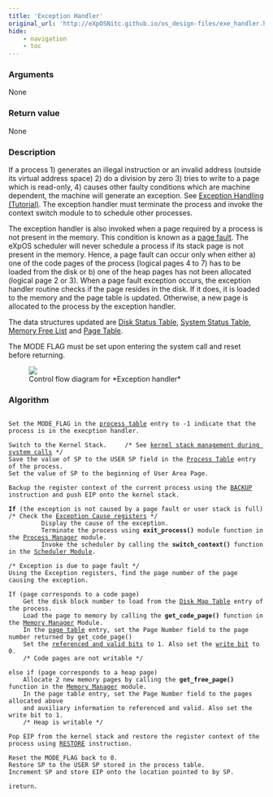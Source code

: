 ```yaml
---
title: 'Exception Handler'
original_url: 'http://eXpOSNitc.github.io/os_design-files/exe_handler.html'
hide:
    - navigation
    - toc
---
```



### Arguments
None

### Return value
None


### Description
If a process 1) generates an illegal instruction or an invalid address (outside its virtual address space) 2) do a division by zero 3) tries to write to a page which is read-only, 4) causes other faulty conditions which are machine dependent, the machine will generate an exception. See [Exception Handling (Tutorial)](../tutorials/xsm-interrupts-tutorial.md). The exception handler must terminate the process and invoke the context switch module to to schedule other processes. 


The exception handler is also invoked when a page required by a process is not present in the memory. This condition is known as a [page fault](http://en.wikipedia.org/wiki/Page_fault). The eXpOS scheduler will never schedule a process if its stack page is not present in the memory. Hence, a page fault can occur only when either a) one of the code pages of the process (logical pages 4 to 7) has to be loaded from the disk or b) one of the heap pages has not been allocated (logical page 2 or 3). When a page fault exception occurs, the exception handler routine checks if the page resides in the disk. If it does, it is loaded to the memory and the page table is updated. Otherwise, a new page is allocated to the process by the exception handler.


The data structures updated are [Disk Status Table](mem-ds.md#ds_table), [System Status Table](mem-ds.md#ss_table), [Memory Free List](mem-ds.md#mem_free_list) and [Page Table](process-table.md#per_page_table).


The MODE FLAG must be set upon entering the system call and reset before returning.


<figure>
	<img src="http://exposnitc.github.io/img/roadmap/exception.png">
	<figcaption>Control flow diagram for *Exception handler*</figcaption>
</figure>
 
  

### Algorithm

<pre><code>
Set the MODE_FLAG in the <a href="../../os-design/process-table/">process table</a> entry to -1 indicate that the process is in the execption handler.

Switch to the Kernel Stack. 	/* See <a href="../../os-design/stack-smcall/">kernel stack management during system calls</a> */
Save the value of SP to the USER SP field in the <a href="../../os-design/process-table/">Process Table</a> entry of the process.
Set the value of SP to the beginning of User Area Page.

Backup the register context of the current process using the <a href="../../arch-spec/instruction-set/">BACKUP</a> instruction and push EIP onto the kernel stack.

<b>If</b> (the exception is not caused by a page fault or user stack is full)  /* Check the <a href="../../tutorials/xsm-interrupts-tutorial/">Exception Cause registers</a> */
		 Display the cause of the exception.
	     Terminate the process using <b>exit_process()</b> module function in the <a href="../../modules/module-01/">Process Manager</a> module.
	     Invoke the scheduler by calling the <b>switch_context()</b> function in the <a href="../../modules/module-05/">Scheduler Module</a>.

/* Exception is due to page fault */
Using the Exception registers, find the page number of the page causing the exception.

If (page corresponds to a code page)
	Get the disk block number to load from the <a href="../../os-design/process-table/#disk_map_table">Disk Map Table</a> entry of the process.
	Load the page to memory by calling the <b>get_code_page()</b> function in the <a href="../../modules/module-02/">Memory Manager</a> Module.
	In the <a href="../../os-design/process-table/#per_page_table">page table</a> entry, set the Page Number field to the page number returned by get_code_page()
	Set the <a href="../../os-design/process-table/#per_page_table">referenced and valid bits</a> to 1. Also set the <a href="../../os-design/process-table/#per_page_table">write bit</a> to 0.
	/* Code pages are not writable */
  
else if (page corresponds to a heap page)
	Allocate 2 new memory pages by calling the <b>get_free_page()</b> function in the <a href="../../modules/module-02/">Memory Manager</a> module.
	In the page table entry, set the Page Number field to the pages allocated above
	and auxiliary information to referenced and valid. Also set the write bit to 1.
	/* Heap is writable */

Pop EIP from the kernel stack and restore the register context of the process using <a href="../../arch-spec/instruction-set/">RESTORE</a> instruction.

Reset the MODE_FLAG back to 0.
Restore SP to the USER SP stored in the process table.
Increment SP and store EIP onto the location pointed to by SP.

ireturn.
</code></pre>
